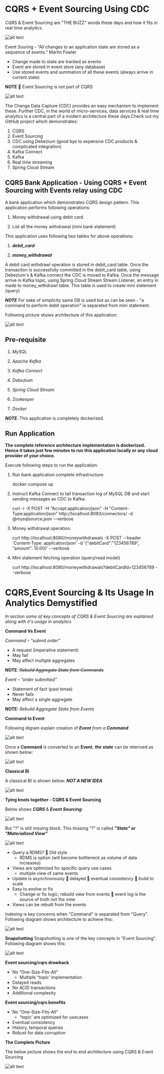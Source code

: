 # CQRS + Event Sourcing Using CDC

CQRS & Event Sourcing are "THE BUZZ" words these days and how it fits in real time analytics.


![alt text](./Cqrs.png)

Event Souring -  “All changes to an application state are stored as a sequence of events.”  Martin Fowler
- Change made to state are tracked as events
- Event are stored in event store (any database)
- Use stored events and summation of all these events (always arrive in current state)

**NOTE**  Event Sourcing is not part of CQRS 

![alt text](./EventSourcing.png)


The Change Data Capture (CDC) provides an easy mechanism to implement these. Further CDC, in the world of micro-services, data services & real time analytics is a central part of a modern architecture these days.Check   out my GitHub project which demonstrates: 
1. CQRS 
2. Event Sourcing
3. CDC using Debezium (good bye to expensive CDC products & complicated integration)
4. Kafka Connect
5. Kafka 
6. Real time streaming
7. Spring Cloud Stream


## CQRS Bank Application - Using CQRS + Event Sourcing with Events relay using CDC
A bank application which demonstrates CQRS design pattern. This application performs following operations:

1. Money withdrawal using debit card

2. List all the money withdrawal (mini bank statement)

This application uses following two tables for above operations:

1. _**debit_card**_

2. _**money_withdrawal**_

A debit card withdrawl operation is stored in debit_card table. Once the transaciton is successfully committed in the debit_card table, using Debezium's & Kafka connect the CDC is moved to Kafka. Once the message arrive in Kafka topic, using Spring Cloud Stream Stream Listener, an entry in made to money_withdrawl table. This table is used to create mini statement (query)

**_NOTE_** For sake of simplicity same DB is used but as can be seen - "a command to perform debit operation" is separated from mini statement.


Following picture shows architecture of this application:

![alt text](./CQRSWithCDC.png)


## Pre-requisite

1. _MySQL_

2. _Apache Kafka_

3. _Kafka Connect_

4. _Debezium_

5. _Spring Cloud Stream_

6. _Zookeeper_

7. _Docker_

**_NOTE_**: This application is completely dockerized.

## Run Application

**The complete reference architecture implementation is dockerized. Hence it takes just few minutes to run this application locally or any cloud provider of your choice.**

Execute following steps to run the application:

1. Run bank application complete infrastructure:

    docker-compose up

2. Instruct Kafka Connect to tail transaction log of MySQL DB  and start sending messages as CDC to Kafka:

    curl -i -X POST -H "Accept:application/json" -H  "Content-Type:application/json" http://localhost:8083/connectors/ -d @mysqlsource.json --verbose

3. Money withdrawal operation:

    curl http://localhost:8080/moneywithdrawals -X POST --header 'Content-Type: application/json' -d '{"debitCard":"123456789", "amount": 10.00}' --verbose

4. Mini statement fetching operation (query/read model)

    curl http://localhost:8080/moneywithdrawals?debitCardId=123456789 --verbose
    
  
 # CQRS,Event Sourcing & Its Usage In Analytics Demystified
 _In section some of key concepts of CQRS & Event Sourcing are explained along with it's usage in analytics_
 
 **Command Vs Event**
 
 _Command – “submit order”_
 
 - A request (imperative statement)
 - May fail
 - May affect multiple aggregates
 
 **NOTE**: _~~Rebuild Aggregate State from Commands~~_
 
 _Event – “order submitted”_
 
 - Statement of fact (past tense)
 - Never fails
 - May affect a single aggregate
 
 **NOTE:** _Rebuild Aggregate State from Events_
 
 
 **Command to Event**
 
 Following digram explain creation of _**Event** from a **Command**_
 
 
 ![alt text](./CommandToEvent.png)
 
 
 Once a **Command** is converted to an **Event**, _**the state**_ can be reterived as shown below:
 
 ![alt text](./RetervingState.png)
 
 
 **Classical BI**
 
 A classical BI is shown below: **_NOT A NEW IDEA_**
 
 ![alt text](./ClassicalBI.png)
 
 
 **Tying knots together - CQRS & Event Sourcing**
 
 Below shows **_CQRS_** & **_Event Sourcing_**: 
 
 ![alt text](./CQRSEventSourcingStep1.png)
 
 But "?" is still missing block. This missing "?" is called **_"State" or "Materialized View"_**
 
 ![alt text](./CQRSState.png)
 
 - Query a RDMS?  Old style
     - RDMS is option (will become bottleneck as volume of data increases)
 - Views are optimized for specific query use cases
     - multiple view of same events
 - Update is asynchronously  delayed  eventual consistency  build to scale
 - Easy to evolve or fix
     - Change or fix logic; rebuild view from events  event log is the source of truth not the view
 - Views can be rebuilt from the events 
 
 Indexing is key concerns when "Command" is separated from "Query". Following diagram shows architecture to achieve this:
 
 ![alt text](./CqrsIndexes.png)
 
 **Snapshotting**
 Snapshotting is one of the key concepts in "Event Sourcing". Following diagram shows this:
 
 ![alt text](./EventSourcingSnapshotting.png)
 
 **Event sourcing/cqrs drawback**
 
 - No  “One-Size-Fits-All”
     - Multiple “topic’ implementation
 - Delayed reads
 - No ACID transactions
 - Additional complexity
 
 **Event sourcing/cqrs benefits**
 
 - No  “One-Size-Fits-All”
     - “topic’ are optimized for usecases
 - Eventual consistency
 - History, temporal queries
 - Robust for data corruption
 
 
 **The Complete Picture**
 
 The below picture shows the end to end architecture using CQRS & Event Sourcing
 
 ![alt text](./CQREventSourcingAnalytics.png)